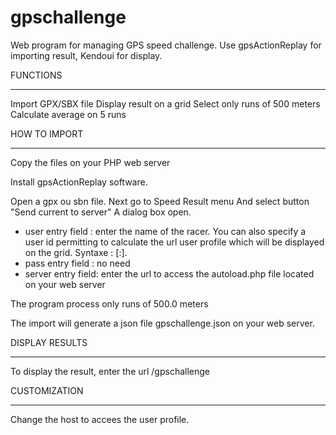gpschallenge
============

Web program for managing GPS speed challenge. Use gpsActionReplay for importing result, Kendoui for display.


FUNCTIONS
___________________________________________________________________
Import GPX/SBX file 
Display result on a grid
Select only runs of 500 meters
Calculate average on 5 runs


HOW TO IMPORT
____________________________________________________________________

Copy the files on your PHP web server

Install gpsActionReplay software.

Open a gpx ou sbn file.
Next go to Speed Result menu
And select button "Send current to server"
A dialog box open. 
- user entry field : enter the name of the racer. You can also specify a user id permitting to calculate the url user profile which will be displayed on the grid. Syntaxe : <user name>[:<user id>].
- pass entry field : no need 
- server entry field: enter the url to access the autoload.php file located on your web server

The program process only runs of 500.0 meters

The import will generate a json file gpschallenge.json on your web server.




DISPLAY RESULTS
___________________________________________________________________

To display the result, enter the url <your host>/gpschallenge


CUSTOMIZATION
___________________________________________________________________

Change the host to accees the user profile.

